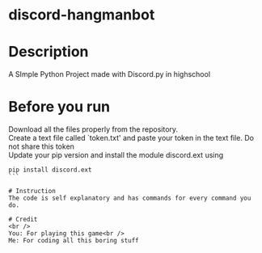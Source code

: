 # discord-hangmanbot 

# Description
A SImple Python Project made with Discord.py in highschool

# Before you run
Download all the files properly from the repository.<br />
Create a text file called `token.txt' and paste your token in the text file. Do not share this token<br />
Update your pip version and install the module discord.ext using 
````
pip install discord.ext
```

# Instruction
The code is self explanatory and has commands for every command you do.

# Credit
<br />
You: For playing this game<br />
Me: For coding all this boring stuff
